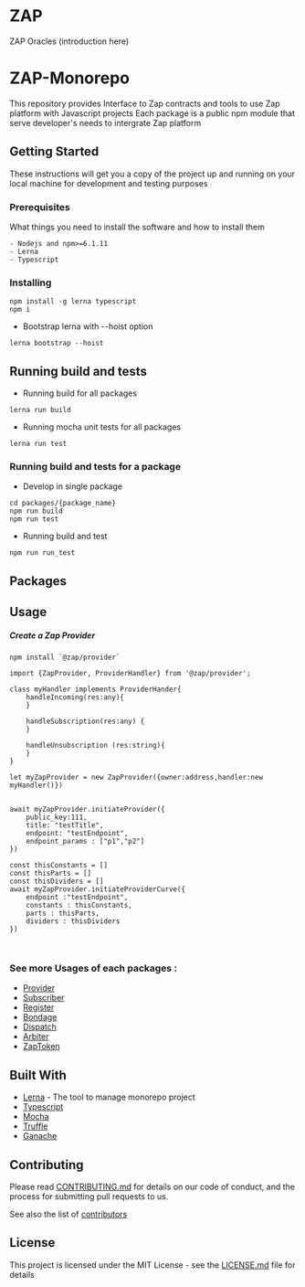 # ZAP
ZAP Oracles (introduction here)
# ZAP-Monorepo

This repository provides Interface to Zap contracts and tools to use Zap platform with Javascript projects
Each package is a public npm module that serve developer's needs to intergrate Zap platform

## Getting Started

These instructions will get you a copy of the project up and running on your local machine for development and testing purposes

### Prerequisites

What things you need to install the software and how to install them

```
- Nodejs and npm>=6.1.11
- Lerna 
- Typescript
```

### Installing


```
npm install -g lerna typescript
npm i
```

- Bootstrap lerna with --hoist option

```
lerna bootstrap --hoist
```


## Running build and tests

- Running build for all packages

```
lerna run build
```

- Running mocha unit tests for all packages

```
lerna run test
```            

### Running build and tests for a package

- Develop in single package

```
cd packages/{package_name}
npm run build
npm run test
```

- Running build and test 

```
npm run run_test
```
## Packages


## Usage
##### Create a Zap Provider
```
npm install `@zap/provider`
```
```
import {ZapProvider, ProviderHandler} from '@zap/provider';

class myHandler implements ProviderHander{
    handleIncoming(res:any){
    }

    handleSubscription(res:any) {
    }

    handleUnsubscription (res:string){
    }
}
```
```
let myZapProvider = new ZapProvider({owner:address,handler:new myHandler()})


await myZapProvider.initiateProvider({
    public_key:111,
    title: "testTitle",
    endpoint: "testEndpoint",
    endpoint_params : ["p1","p2"]
})

const thisConstants = []
const thisParts = []
const thisDividers = []
await myZapProvider.initiateProviderCurve({
    endpoint :"testEndpoint",
    constants : thisConstants,
    parts : thisParts,
    dividers : thisDividers
})



```

### See more Usages of each packages :
* [Provider]()
* [Subscriber]()
* [Register]()
* [Bondage]()
* [Dispatch]()
* [Arbiter]()
* [ZapToken]()


## Built With

* [Lerna](https://lernajs.io/) - The tool to manage monorepo project
* [Typescript](https://www.typescriptlang.org/) 
* [Mocha](https://mochajs.org/) 
* [Truffle](https://truffleframework.com/)
* [Ganache](https://truffleframework.com/ganache)

## Contributing

Please read [CONTRIBUTING.md]() for details on our code of conduct, and the process for submitting pull requests to us.


See also the list of [contributors](https://github.com/zapproject/Zap-monorepo/graphs/contributors)

## License

This project is licensed under the MIT License - see the [LICENSE.md](LICENSE.md) file for details


